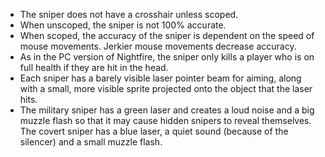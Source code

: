 * The sniper does not have a crosshair unless scoped.
* When unscoped, the sniper is not 100% accurate.
* When scoped, the accuracy of the sniper is dependent on the speed of mouse movements. Jerkier mouse movements decrease accuracy.
* As in the PC version of Nightfire, the sniper only kills a player who is on full health if they are hit in the head.
* Each sniper has a barely visible laser pointer beam for aiming, along with a small, more visible sprite projected onto the object that the laser hits.
* The military sniper has a green laser and creates a loud noise and a big muzzle flash so that it may cause hidden snipers to reveal themselves. The covert sniper has a blue laser, a quiet sound (because of the silencer) and a small muzzle flash.
